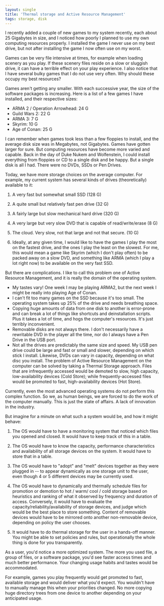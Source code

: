 ```yaml
---
layout: single
title: 'Thermal storage and Active Resource Management'
tags: storage, disk
---
```


I recently added a couple of new games to my system recently, each about 25 Gigabytes in size, and I noticed how poorly I planned to use my own computing resources properly. I installed the game I never use on my best drive, but not after installing the game I now often use on my worst. 

Games can be very file intensive at times, for example when loading scenery as you play. If these scenery files reside on a slow or sluggish drive, it can have a terrible effect on your play experience. I also notice that I have several bulky games that I do not use very often. Why should these occupy my best resources?

Games aren't getting any smaller. With each successive year, the size of the software packages is increasing. Here is a list of a few games I have installed, and their respective sizes:

+ ARMA 2 / Operation Arrowhead: 24 G
+ Guild Wars 2: 22 G
+ ARMA 3: 7 G
+ Skyrim: 10 G
+ Age of Conan: 25 G

I can remember when games took less than a few floppies to install, and the average disk size was in Megabytes, not Gigabytes. Games have gotten larger for sure. But computing resources have become more varied and capable. Back in the day of Duke Nukem and Wolfenstein, I could install everything from floppies or CD to a single disk and be happy. But a single disk is all I had. There were no DVDs, SSDs or Pen Drives. 

Today, we have more storage choices on the average computer. For example, my current system has several kinds of drives (theoretically) available to it: 

1. A very fast but somewhat small SSD (128 G)

1. A quite small but relatively fast pen drive (32 G)

1. A fairly large but slow mechanical hard drive (320 G)

1. A very large but very slow DVD that is capable of read/write/erase (8 G)

1. The cloud. Very slow, not that large and not that secure. (10 G)

1. Ideally, at any given time, I would like to have the games I play the most on the fastest drive, and the ones I play the least on the slowest. For me, this would mean a game like Skyrim (which I don't play often) to be packed away on a slow DVD, and something like ARMA (which I play a lot right now) to be available on the very fast SSD. 

But there are complications. I like to call this problem one of Active Resource Management, and it is really the domain of the operating system. 

+ My tastes vary! One week I may be playing ARMA2, but the next week I might be really into playing Age of Conan. 
+ I can't fit too many games on the SSD because it's too small. The operating system takes up 25% of the drive and needs breathing space.
+ Copying huge amounts of data from one disk to another is error-prone and can break a lot of things like shortcuts and deinstallation scripts. Plus it takes a lot of time, and hogs the computer's resources. It's just terribly inconvenient. 
+ Removable disks are not always there. I don't necessarily have a rewritable DVD in the player all the time, nor do I always have a Pen Drive in the USB port.
+ Not all the drives are predictably the same size and speed. My USB pen drive could be large and fast or small and slower, depending on which stick I install. Likewise, DVDs can vary in capacity, depending on what disc you install.
The problem of Active Resource Management on the computer can be solved by taking a Thermal Storage approach. Files that are infrequently accessed would be demoted to slow, high capacity, low-availability devices (Cold Store); while frequently-accessed files would be promoted to fast, high-availability devices (Hot Store). 

Currently, even the most advanced operating systems do not perform this complex function. So we, as human beings, we are forced to do the work of the computer manually. This is just the state of affairs. A lack of innovation in the industry.

But imagine for a minute on what such a system would be, and how it might behave:
1. The OS would have to have a monitoring system that noticed which files you opened and closed. It would have to keep track of this in a table.

1. The OS would have to know the capacity, performance characteristics and availability of all storage devices on the system. It would have to store that in a table.

1. The OS would have to "adopt" and "melt" devices together as they were plugged in -- to appear dynamically as one storage unit to the user, even though 4 or 5 different devices may be currently used.

1. The OS would have to dynamically and thermally schedule files for promotion or demotion to hot / warm/ cool / cold storage based on heuristics and ranking of what it observed by frequency and duration of access. Conversely, it would have to evaluate the capacity/reliability/availability of storage devices, and judge which would be the best place to store something. Content of removable devices would have to be mirrored onto another non-removable device, depending on policy the user chooses.

1. It would have to do thermal storage for the user in a hands-off manner. You might be able to set policies and rules, but operationally the whole thing is done for you transparently.

As a user, you'd notice a more optimized system. The more you used file, a group of files, or a software package, you'd see faster access times and much better performance. Your changing usage habits and tastes would be accommodated.

For example, games you play frequently would get promoted to fast, available storage and would deliver what you'd expect. You wouldn't have to manually manage this when your priorities changed. No more copying huge directory trees from one device to another depending on your anticipated usage.

